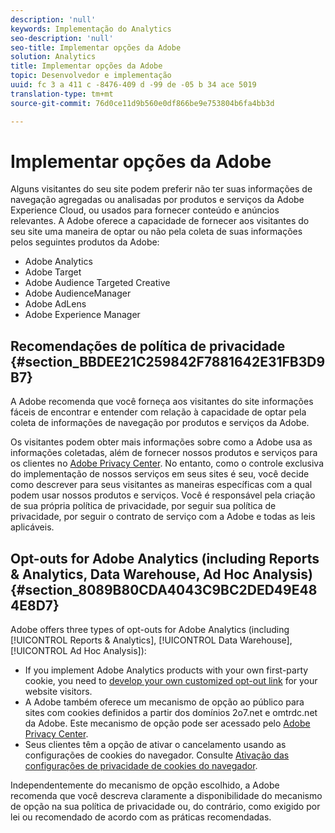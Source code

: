 ```yaml
---
description: 'null'
keywords: Implementação do Analytics
seo-description: 'null'
seo-title: Implementar opções da Adobe
solution: Analytics
title: Implementar opções da Adobe
topic: Desenvolvedor e implementação
uuid: fc 3 a 411 c -8476-409 d -99 de -05 b 34 ace 5019
translation-type: tm+mt
source-git-commit: 76d0ce11d9b560e0df866be9e753804b6fa4bb3d

---
```



# Implementar opções da Adobe

Alguns visitantes do seu site podem preferir não ter suas informações de navegação agregadas ou analisadas por produtos e serviços da Adobe Experience Cloud, ou usados para fornecer conteúdo e anúncios relevantes. A Adobe oferece a capacidade de fornecer aos visitantes do seu site uma maneira de optar ou não pela coleta de suas informações pelos seguintes produtos da Adobe:

* Adobe Analytics
* Adobe Target
* Adobe Audience Targeted Creative
* Adobe AudienceManager
* Adobe AdLens
* Adobe Experience Manager

## Recomendações de política de privacidade {#section_BBDEE21C259842F7881642E31FB3D9B7}

A Adobe recomenda que você forneça aos visitantes do site informações fáceis de encontrar e entender com relação à capacidade de optar pela coleta de informações de navegação por produtos e serviços da Adobe.

Os visitantes podem obter mais informações sobre como a Adobe usa as informações coletadas, além de fornecer nossos produtos e serviços para os clientes no [Adobe Privacy Center](https://www.adobe.com/privacy.html). No entanto, como o controle exclusiva do implementação de nossos serviços em seus sites é seu, você decide como descrever para seus visitantes as maneiras específicas com a qual podem usar nossos produtos e serviços. Você é responsável pela criação de sua própria política de privacidade, por seguir sua política de privacidade, por seguir o contrato de serviço com a Adobe e todas as leis aplicáveis.

## Opt-outs for Adobe Analytics (including Reports &amp; Analytics, Data Warehouse, Ad Hoc Analysis) {#section_8089B80CDA4043C9BC2DED49E484E8D7}

Adobe offers three types of opt-outs for Adobe Analytics (including [!UICONTROL Reports &amp; Analytics], [!UICONTROL Data Warehouse], [!UICONTROL Ad Hoc Analysis]):

* If you implement Adobe Analytics products with your own first-party cookie, you need to [develop your own customized opt-out link](../../../implement/js-implementation/data-collection/opt-out-link.md#concept_C2C4F19811A445EF9E9BEAC709B568A9) for your website visitors.
* A Adobe também oferece um mecanismo de opção ao público para sites com cookies definidos a partir dos domínios 2o7.net e omtrdc.net da Adobe. Este mecanismo de opção pode ser acessado pelo [Adobe Privacy Center](https://www.adobe.com/privacy/opt-out.html).
* Seus clientes têm a opção de ativar o cancelamento usando as configurações de cookies do navegador. Consulte [Ativação das configurações de privacidade de cookies do navegador](https://marketing.adobe.com/resources/help/en_US/whitepapers/cookies/?f=browser_cookie_settings).

Independentemente do mecanismo de opção escolhido, a Adobe recomenda que você descreva claramente a disponibilidade do mecanismo de opção na sua política de privacidade ou, do contrário, como exigido por lei ou recomendado de acordo com as práticas recomendadas.
